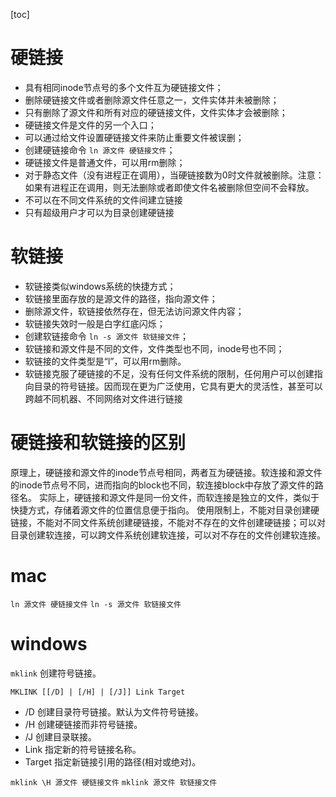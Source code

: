 [toc]

# 硬链接
- 具有相同inode节点号的多个文件互为硬链接文件；
- 删除硬链接文件或者删除源文件任意之一，文件实体并未被删除；
- 只有删除了源文件和所有对应的硬链接文件，文件实体才会被删除；
- 硬链接文件是文件的另一个入口；
- 可以通过给文件设置硬链接文件来防止重要文件被误删；
- 创建硬链接命令 `ln 源文件 硬链接文件`；
- 硬链接文件是普通文件，可以用rm删除；
- 对于静态文件（没有进程正在调用），当硬链接数为0时文件就被删除。注意：如果有进程正在调用，则无法删除或者即使文件名被删除但空间不会释放。
- 不可以在不同文件系统的文件间建立链接
- 只有超级用户才可以为目录创建硬链接

# 软链接
- 软链接类似windows系统的快捷方式；
- 软链接里面存放的是源文件的路径，指向源文件；
- 删除源文件，软链接依然存在，但无法访问源文件内容；
- 软链接失效时一般是白字红底闪烁；
- 创建软链接命令 `ln -s 源文件 软链接文件`；
- 软链接和源文件是不同的文件，文件类型也不同，inode号也不同；
- 软链接的文件类型是“l”，可以用rm删除。
- 软链接克服了硬链接的不足，没有任何文件系统的限制，任何用户可以创建指向目录的符号链接。因而现在更为广泛使用，它具有更大的灵活性，甚至可以跨越不同机器、不同网络对文件进行链接

# 硬链接和软链接的区别
原理上，硬链接和源文件的inode节点号相同，两者互为硬链接。软连接和源文件的inode节点号不同，进而指向的block也不同，软连接block中存放了源文件的路径名。 实际上，硬链接和源文件是同一份文件，而软连接是独立的文件，类似于快捷方式，存储着源文件的位置信息便于指向。 使用限制上，不能对目录创建硬链接，不能对不同文件系统创建硬链接，不能对不存在的文件创建硬链接；可以对目录创建软连接，可以跨文件系统创建软连接，可以对不存在的文件创建软连接。

# mac
  `ln 源文件 硬链接文件`
  `ln -s 源文件 软链接文件`
# windows
  `mklink` 创建符号链接。

`MKLINK [[/D] | [/H] | [/J]] Link Target`
  - /D      创建目录符号链接。默认为文件符号链接。
  - /H      创建硬链接而非符号链接。
  - /J      创建目录联接。
  - Link    指定新的符号链接名称。
  - Target  指定新链接引用的路径(相对或绝对)。

`mklink \H 源文件 硬链接文件`
`mklink 源文件 软链接文件`